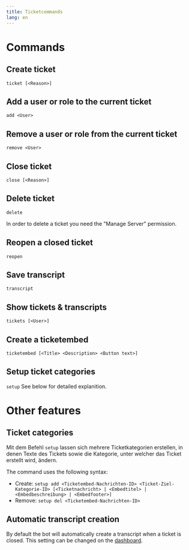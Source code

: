 ```yaml
---
title: Ticketcommands
lang: en
---
```


# Commands

## Create ticket

`ticket [<Reason>]`

## Add a user or role to the current ticket

`add <User>`

## Remove a user or role from the current ticket

`remove <User>`

## Close ticket

`close [<Reason>]`

## Delete ticket

`delete`

In order to delete a ticket you need the "Manage Server" permission.

## Reopen a closed ticket

`reopen`

## Save transcript

`transcript`

## Show tickets & transcripts

`tickets [<User>]`

## Create a ticketembed

`ticketembed [<Title> <Description> <Button text>]`

## Setup ticket categories

`setup`
See below for detailed explanition.

# Other features

## Ticket categories
Mit dem Befehl `setup` lassen sich mehrere Ticketkategorien erstellen, in denen Texte des Tickets sowie die Kategorie, unter welcher das Ticket erstellt wird, ändern.

The command uses the following syntax:
* Create: `setup add <Ticketembed-Nachrichten-ID> <Ticket-Ziel-Kategorie-ID> [<Ticketnachricht> | <Embedtitel> | <Embedbeschreibung> | <Embedfooter>]`
* Remove: `setup del <Ticketembed-Nachrichten-ID>`

## Automatic transcript creation
By default the bot will automatically create a transcript when a ticket is closed. This setting can be changed on the [dashboard](https://tomatenkuchen.eu/dashboard).

